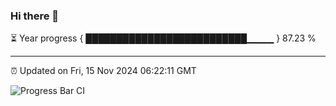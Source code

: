 ### Hi there 👋

⏳ Year progress { ██████████████████████████▁▁▁▁ } 87.23 %

---

⏰ Updated on Fri, 15 Nov 2024 06:22:11 GMT

![Progress Bar CI](https://github.com/liununu/liununu/workflows/Progress%20Bar%20CI/badge.svg)
